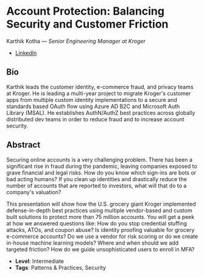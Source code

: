 # Account Protection: Balancing Security and Customer Friction

Karthik Kotha &mdash; *Senior Engineering Manager at Kroger*

- [LinkedIn](https://www.linkedin.com/in/kothakarthik/)

## Bio

Karthik leads the customer identity, e-commerce fraud, and privacy teams at Kroger. He is leading a multi-year project to migrate Kroger's customer apps from multiple custom identity implementations to a secure and standards based OAuth flow using Azure AD B2C and Microsoft Auth Library (MSAL). He establishes AuthN/AuthZ best practices across globally distributed dev teams in order to reduce fraud and to increase account security.

## Abstract

Securing online accounts is a very challenging problem. There has been a significant rise in fraud during the pandemic, leaving companies exposed to grave financial and legal risks. How do you know which sign-ins are bots or bad acting humans? If you clean up identities and drastically reduce the number of accounts that are reported to investors, what will that do to a company's valuation?

This presentation will show how the U.S. grocery giant Kroger implemented defense-in-depth best practices using multiple vendor-based and custom built solutions to protect more than 75 million accounts. You will get a peek at how we answered questions like: How do you stop credential stuffing attacks, ATOs, and coupon abuse? Is identity proofing valuable for grocery e-commerce accounts? Do we use a vendor for risk scoring or do we create in-house machine learning models? Where and when should we add targeted friction? How do we guide unsophisticated users to enroll in MFA?

- **Level**: Intermediate
- **Tags**: Patterns & Practices, Security
  